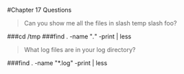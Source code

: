 #Chapter 17 Questions


>Can you show me all the files in slash temp slash foo?

###cd /tmp
###find . -name "*.*" -print | less 

>What log files are in your log directory?

###find . -name "*.log" -print | less

